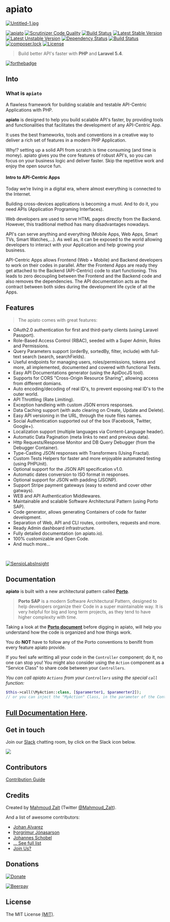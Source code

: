 # apiato

[![Untitled-1.jpg](https://s19.postimg.org/ddudhkhsj/Untitled-1.jpg)](https://postimg.org/image/w668l5e6n/)


[![apiato](https://img.shields.io/badge/Status-Awesome-brightgreen.svg)](https://github.com/apiato/apiato)
[![Scrutinizer Code Quality](https://scrutinizer-ci.com/g/apiato/apiato/badges/quality-score.png?b=master)](https://scrutinizer-ci.com/g/apiato/apiato/?branch=master)
[![Build Status](https://travis-ci.org/apiato/apiato.svg?branch=master)](https://travis-ci.org/apiato/apiato)
[![Latest Stable Version](https://poser.pugx.org/apiato/apiato/v/stable)](https://packagist.org/packages/apiato/apiato)
[![Latest Unstable Version](https://poser.pugx.org/apiato/apiato/v/unstable)](https://packagist.org/packages/apiato/apiato)
[![Dependency Status](https://www.versioneye.com/user/projects/578988f4c3d40f0046852116/badge.svg?style=flat-square)](https://www.versioneye.com/user/projects/578988f4c3d40f0046852116)
[![Build Status](https://scrutinizer-ci.com/g/apiato/apiato/badges/build.png?b=master)](https://scrutinizer-ci.com/g/apiato/apiato/build-status/master)
[![composer.lock](https://poser.pugx.org/apiato/apiato/composerlock)](https://packagist.org/packages/apiato/apiato)
[![License](https://poser.pugx.org/apiato/apiato/license)](https://packagist.org/packages/apiato/apiato)



> Build better API's faster with **PHP** and **Laravel 5.4**.

[![forthebadge](http://forthebadge.com/images/badges/ages-12.svg)](http://apiato.io)

<a name="Introduction"></a>
## Into


### What is `apiato`

A flawless framework for building scalable and testable API-Centric Applications with PHP.

**apiato** is designed to help you build scalable API's faster, by providing tools and
functionalities that facilitates the development of any API-Centric App.

It uses the best frameworks, tools and conventions in a creative way to deliver a rich set of features in a modern PHP Application.

Why!? setting up a solid API from scratch is time consuming (and time is money).
apiato gives you the core features of robust API's, so you can focus on your business logic and deliver faster.
Skip the repetitive work and enjoy the open source fun.


#### Intro to API-Centric Apps

Today we’re living in a digital era, where almost everything is connected to the Internet.

Building cross-devices applications is becoming a must. And to do it, you need APIs (Application Programing Interfaces).

Web developers are used to serve HTML pages directly from the Backend. However, this traditional method has many disadvantages nowadays.

API's can serve anything and everything (Mobile Apps, Web Apps, Smart TVs, Smart Watches,...).
As well as, it can be exposed to the world allowing developers to interact with your Application and help growing your business.

API-Centric Apps allows Frontend (Web + Mobile) and Backend developers to work on their codes in parallel. After the Frontend Apps are ready they get attached to the Backend (API-Centric) code to start functioning. This leads to zero decoupling between the Frontend and the Backend code and also removes the dependencies. The API documentation acts as the contract between both sides during the development life cycle of all the Apps.




<a name="Features"></a>
## Features

>The apiato comes with great features:

- OAuth2.0 authentication for first and third-party clients (using Laravel Passport).
- Role-Based Access Control (RBAC), seeded with a Super Admin, Roles and  Permissions.
- Query Parameters support (orderBy, sortedBy, filter, include) with full-text search (search, searchFields).
- Useful endpoints for managing users, roles/permissions, tokens and more, all implemented, documented and covered with functional Tests.
- Easy API Documentations generator (using the ApiDocJS tool).
- Supports for CORS "Cross-Origin Resource Sharing", allowing access from different domians.
- Auto encoding/decoding of real ID's, to prevent exposing real ID's to the outer world.
- API Throttling (Rate Limiting).
- Exception handleing with custom JSON errors responses.
- Data Caching support (with auto clearing on Create, Update and Delete).
- Easy API versioning in the URL, through the route files names.
- Social Authentication supported out of the box (Facebook, Twitter, Google+).
- Localization support (multiple languages via Content-Language header).
- Automatic Data Pagination (meta links to next and previous data).
- Http Requests/Response Monitor and DB Query Debugger (from the Debugger Container).
- Type-Casting JSON responses with Transformers (Using Fractal).
- Custom Tests Helpers for faster and more enjoyable automated testing (using PHPUnit).
- Optional support for the JSON API specification v1.0.
- Automatic dates conversion to ISO format in responses.
- Optional support for JSON with padding (JSONP).
- Support Stripe payment gateways (easy to extend and cover other gatways).
- WEB and API Authentication Middlewares.
- Maintainable and scalable Software Architectural Pattern (using Porto SAP).
- Code generator, allows generating Containers of code for faster development.
- Separation of Web, API and CLI routes, controllers, requests and more.
- Ready Admin dashboard infrastructure.
- Fully detailed documentation (on apiato.io).
- 100% customizable and Open Code.
- And much more...

<br>

[![SensioLabsInsight](https://insight.sensiolabs.com/projects/1bdf99d7-13b1-46ca-8576-c6a702f9afd7/big.png)](https://insight.sensiolabs.com/projects/1bdf99d7-13b1-46ca-8576-c6a702f9afd7)


<a name="Documentation"></a>
## Documentation

**apiato** is built with a new architectural pattern called **[Porto](https://github.com/Mahmoudz/Porto)**.
> **Porto SAP** is a modern Software Architectural Pattern, designed to help developers organize their Code in a super maintainable way. It is very helpful for big and long term projects, as they tend to have higher complexity with time.


Taking a look at the [**Porto document**](https://github.com/Mahmoudz/Porto) before digging in apiato, will help you understand how the code is organized and how things work.

You do **NOT** have to follow any of the Porto conventions to benifit from every feature apiato provide.

If you feel safe writting all your code in the `Controller` component; do it, no one can stop you! You might also consider using the `Action` component as a "Service Class" to share code between your `Controllers`.

_You can call apiato `Actions` from your `Controllers` using the special `call` function:_

```php
$this->call(\MyAction::class, [$paramerter1, $paramerter2]);
// or you can inject the "MyAction" Class, in the parameter of the Controller function, as usual.
```

## [Full Documentation Here](http://apiato.io/).




<a name="Chat"></a>
## Get in touch

Join our [Slack](https://now-examples-slackin-bvfqosqozk.now.sh) chatting room, by click on the Slack icon below.

[![](https://s19.postimg.org/h7pvzy9ar/Slack-i_OS-icon.png)](https://now-examples-slackin-bvfqosqozk.now.sh)



<a name="Contributors"></a>
## Contributors

[Contribution Guide](http://apiato.io/B.general/contribution)


<a name="Credits"></a>
## Credits

Created by [Mahmoud Zalt](https://zalt.me/) (Twitter [@Mahmoud_Zalt](https://twitter.com/Mahmoud_Zalt)).

And a list of awesome contributors:

- [Johan Alvarez](https://github.com/llstarscreamll)
- [Þorgrímur Jónasarson](https://github.com/toggi737)
- [Johannes Schobel](https://github.com/johannesschobel)
- [... See full list](https://github.com/apiato/apiato/graphs/contributors)
- [Join Us?](http://apiato.io/B.general/contribution/)


<a name="Donations"></a>
## Donations

[![Donate](https://img.shields.io/badge/Donate-PayPal-green.svg)](https://www.paypal.me/mzalt) 

[![Beerpay](https://beerpay.io/apiato/apiato/badge.svg?style=flat)](https://beerpay.io/apiato/apiato)


<a name="License"></a>
## License

The MIT License [(MIT)](https://opensource.org/licenses/MIT).
